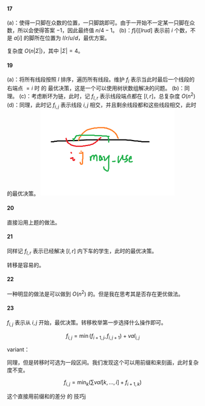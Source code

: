 #### 17

(a)：使得一只脚在众数的位置，一只脚跳即可。由于一开始不一定某一只脚在众数，所以会使得答案 $-1$，因此最终值 $n/4-1$。
(b)：$f[i][lrud]$ 表示前 $i$ 个数，不是 $a[i]$ 的脚所在位置为 $l/r/u/d$，最优方案。

复杂度 $O(n|\Sigma|)$，其中 $|\Sigma|=4$。

#### 19

(a)：将所有线段按照 $l$ 排序，遍历所有线段。维护 $f_i$ 表示当此时最后一个线段的右端点 $=i$ 时 的 最优决策，这是一个可以使用树状数组解决的问题。
(b)：同理。
(c\)：考虑断环为链，此时，记 $f_{l,r}$ 表示线段端点都在 $[l,r]$，总复杂度 $O(n^2)$
(d)：同理，此时记 $f_{i,j}$ 表示线段 $i,j$ 相交，并且剩余线段都和这些线段相交，此时的最优决策。
![输入图片说明](/imgs/2024-07-31/Nz5C7ePQCHITL9Q4.png)

#### 20

直接沿用上题的做法。

#### 21

同样记 $f_{l,r}$ 表示已经解决 $[l,r]$ 内下车的学生，此时的最优决策。

转移是容易的。

#### 22

一种明显的做法是可以做到 $O(n^2)$ 的。但是我在思考其是否存在更优做法。

#### 23

$f_{i,j}$ 表示从 $i,j$ 开始，最优决策。转移枚举第一步选择什么操作即可。

$$
f_{i,j}=\min(f_{i+1,j},f_{i,j+1})+val_{i,j}
$$

variant：

同理，但是转移时可选为一段区间。我们发现这个可以用前缀和来刻画，此时复杂度不变。

$$
f_{i,j}=\min_{k}(\sum val[k,...,i] + f_{i+1,k})
$$

这个直接用前缀和的差分 的 技巧j
<!--stackedit_data:
eyJoaXN0b3J5IjpbMTYxMjczNDkzOCwxODY2NjU2MzE1LC0xMT
IwNTYyMjU4LC03NDIwOTYyNzYsMTk1ODQ0MDIxLDUzNDExODE5
MCw2NTIwMzA5MzVdfQ==
-->